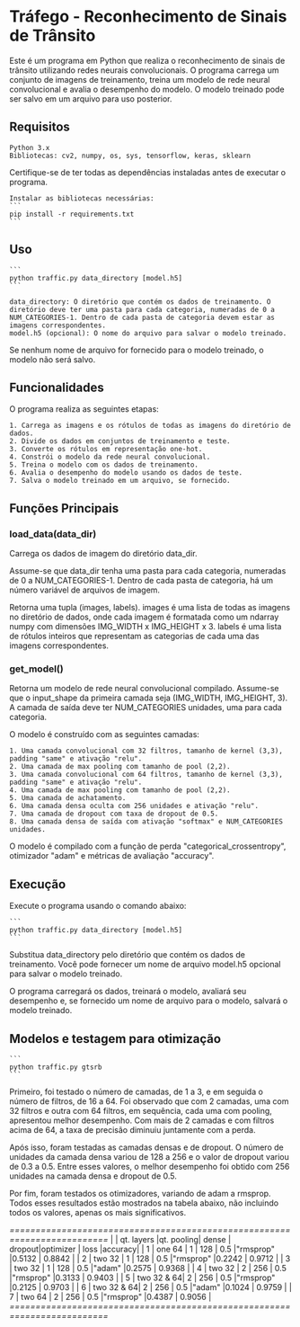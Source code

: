 # Tráfego - Reconhecimento de Sinais de Trânsito

Este é um programa em Python que realiza o reconhecimento de sinais de trânsito utilizando redes neurais convolucionais. O programa carrega um conjunto de imagens de treinamento, treina um modelo de rede neural convolucional e avalia o desempenho do modelo. O modelo treinado pode ser salvo em um arquivo para uso posterior.

## Requisitos

    Python 3.x
    Bibliotecas: cv2, numpy, os, sys, tensorflow, keras, sklearn

Certifique-se de ter todas as dependências instaladas antes de executar o programa.

    Instalar as bibliotecas necessárias:
    ```
    pip install -r requirements.txt
    ```

## Uso
    ```
    python traffic.py data_directory [model.h5]
    ```

    data_directory: O diretório que contém os dados de treinamento. O diretório deve ter uma pasta para cada categoria, numeradas de 0 a NUM_CATEGORIES-1. Dentro de cada pasta de categoria devem estar as imagens correspondentes.
    model.h5 (opcional): O nome do arquivo para salvar o modelo treinado.

Se nenhum nome de arquivo for fornecido para o modelo treinado, o modelo não será salvo.

## Funcionalidades

O programa realiza as seguintes etapas:

    1. Carrega as imagens e os rótulos de todas as imagens do diretório de dados.
    2. Divide os dados em conjuntos de treinamento e teste.
    3. Converte os rótulos em representação one-hot.
    4. Constrói o modelo da rede neural convolucional.
    5. Treina o modelo com os dados de treinamento.
    6. Avalia o desempenho do modelo usando os dados de teste.
    7. Salva o modelo treinado em um arquivo, se fornecido.

## Funções Principais

### load_data(data_dir)

Carrega os dados de imagem do diretório data_dir.

Assume-se que data_dir tenha uma pasta para cada categoria, numeradas de 0 a NUM_CATEGORIES-1. Dentro de cada pasta de categoria, há um número variável de arquivos de imagem.

Retorna uma tupla (images, labels). images é uma lista de todas as imagens no diretório de dados, onde cada imagem é formatada como um ndarray numpy com dimensões IMG_WIDTH x IMG_HEIGHT x 3. labels é uma lista de rótulos inteiros que representam as categorias de cada uma das imagens correspondentes.

### get_model()

Retorna um modelo de rede neural convolucional compilado. Assume-se que o input_shape da primeira camada seja (IMG_WIDTH, IMG_HEIGHT, 3). A camada de saída deve ter NUM_CATEGORIES unidades, uma para cada categoria.

O modelo é construído com as seguintes camadas:

    1. Uma camada convolucional com 32 filtros, tamanho de kernel (3,3), padding "same" e ativação "relu".
    2. Uma camada de max pooling com tamanho de pool (2,2).
    3. Uma camada convolucional com 64 filtros, tamanho de kernel (3,3), padding "same" e ativação "relu".
    4. Uma camada de max pooling com tamanho de pool (2,2).
    5. Uma camada de achatamento.
    6. Uma camada densa oculta com 256 unidades e ativação "relu".
    7. Uma camada de dropout com taxa de dropout de 0.5.
    8. Uma camada densa de saída com ativação "softmax" e NUM_CATEGORIES unidades.

O modelo é compilado com a função de perda "categorical_crossentropy", otimizador "adam" e métricas de avaliação "accuracy".

## Execução

Execute o programa usando o comando abaixo:

    ```
    python traffic.py data_directory [model.h5]
    ```

Substitua data_directory pelo diretório que contém os dados de treinamento. Você pode fornecer um nome de arquivo model.h5 opcional para salvar o modelo treinado.

O programa carregará os dados, treinará o modelo, avaliará seu desempenho e, se fornecido um nome de arquivo para o modelo, salvará o modelo treinado.

## Modelos e testagem para otimização 

    ```
    python traffic.py gtsrb
    ```
    
Primeiro, foi testado o número de camadas, de 1 a 3, e em seguida o número de filtros, de 16 a 64. Foi observado que com 2 camadas, uma com 32 filtros e outra com 64 filtros, em sequência, cada uma com pooling, apresentou melhor desempenho. Com mais de 2 camadas e com filtros acima de 64, a taxa de precisão diminuiu juntamente com a perda.

Após isso, foram testadas as camadas densas e de dropout. O número de unidades da camada densa variou de 128 a 256 e o valor de dropout variou de 0.3 a 0.5. Entre esses valores, o melhor desempenho foi obtido com 256 unidades na camada densa e dropout de 0.5.

Por fim, foram testados os otimizadores, variando de adam a rmsprop. Todos esses resultados estão mostrados na tabela abaixo, não incluindo todos os valores, apenas os mais significativos.

*=========================================================================*
|   | qt. layers |qt. pooling| dense | dropout|optimizer | loss  |accuracy|
| 1 | one 64     |    1		 |  128  |   0.5  |"rmsprop" |0.5132 | 0.8842 |
| 2 | two 32     |    1   	 |  128  |   0.5  |"rmsprop" |0.2242 | 0.9712 |
| 3 | two 32     |    1		 |  128  |   0.5  |"adam"    |0.2575 | 0.9368 |
| 4 | two 32     |    2   	 |  256  |   0.5  |"rmsprop" |0.3133 | 0.9403 |
| 5 | two 32 & 64|    2		 |  256  |   0.5  |"rmsprop" |0.2125 | 0.9703 |
| 6 | two 32 & 64|    2   	 |  256  |   0.5  |"adam"    |0.1024 | 0.9759 |
| 7 |  two 64    |    2		 |  256  |   0.5  |"rmsprop" |0.4387 | 0.9056 |
*=========================================================================*